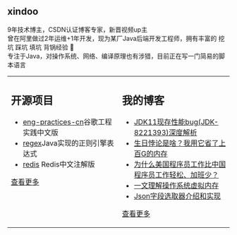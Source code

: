 ## xindoo  
9年技术博主，CSDN认证博客专家，新晋视频up主  
曾在阿里做过2年运维+1年开发，现为某厂Java后端开发工程师，拥有丰富的 挖坑 踩坑 填坑 背锅经验 🐶   
专注于Java，对操作系统、网络、编译原理也有涉猎，目前正在写一门简易的脚本语言   


<table><tr>
<td valign="top" width="50%">

## 开源项目  
- [eng-practices-cn](https://github.com/xindoo/eng-practices-cn)谷歌工程实践中文版    
- [regex](https://github.com/xindoo/regex)Java实现的正则引擎表达式    
- [redis](https://github.com/xindoo/redis) Redis中文注解版  

[查看更多](https://github.com/xindoo/)     

	
</td>
<td valign="top" width="50%">

## 我的博客
- [JDK11现存性能bug(JDK-8221393)深度解析](https://xindoo.blog.csdn.net/article/details/107291487)
- [生日悖论是啥？我用它省了上百G的内存](https://xindoo.blog.csdn.net/article/details/107120414)
- [为什么美国程序员工作比中国程序员工作轻松、加班少？](https://xindoo.blog.csdn.net/article/details/107081746)
- [一文理解操作系统虚拟内存](https://xindoo.blog.csdn.net/article/details/106958031)
- [Json字段选取器介绍和实现](https://xindoo.blog.csdn.net/article/details/106877604)

[查看更多](https://xindoo.blog.csdn.net/)

</td>
</tr></table>
